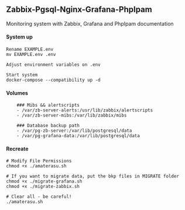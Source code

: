 ## Zabbix-Pgsql-Nginx-Grafana-PhpIpam

Monitoring system with Zabbix, Grafana and PhpIpam documentation

#### System up
```shell script
Rename EXAMPLE.env
mv EXAMPLE.env .env

Adjust environment variables on .env

Start system
docker-compose --compatibility up -d
```

#### Volumes
```shell script
    ### Mibs && alertscripts
    - /var/zb-server-alerts:/usr/lib/zabbix/alertscripts
    - /var/zb-server-mibs:/var/lib/zabbix/mibs
    
    ### Database backup path
    - /var/pg-zb-server:/var/lib/postgresql/data
    - /var/pg-grafana-data:/var/lib/postgresql/data
```

#### Recreate 
```shell script
# Modify File Permissions
chmod +x ./amaterasu.sh

# If you want to migrate data, put the bkp files in MIGRATE folder 
chmod +x ./migrate-grafana.sh
chmod +x ./migrate-zabbix.sh

# Clear all - be careful!
./amaterasu.sh
```

